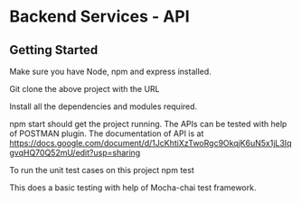 # Backend Services - API

## Getting Started

Make sure you have Node, npm and express installed.

Git clone the above project with the URL 

Install all the dependencies and modules required.

npm start should get the project running. The APIs can be tested with help of POSTMAN plugin. The documentation of API is at https://docs.google.com/document/d/1JcKhtiXzTwoRgc9OkqjK6uN5x1jL3IqgvqHQ70Q52mU/edit?usp=sharing 

To run the unit test cases on this project
npm test

This does a basic testing with help of Mocha-chai test framework.